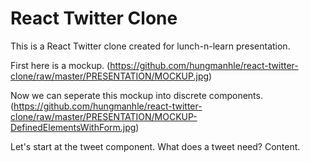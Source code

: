 # React Twitter Clone

This is a React Twitter clone created for lunch-n-learn presentation. 

First here is a mockup.
(https://github.com/hungmanhle/react-twitter-clone/raw/master/PRESENTATION/MOCKUP.jpg)

Now we can seperate this mockup into discrete components.(https://github.com/hungmanhle/react-twitter-clone/raw/master/PRESENTATION/MOCKUP-DefinedElementsWithForm.jpg)

Let's start at the tweet component. What does a tweet need? Content.
